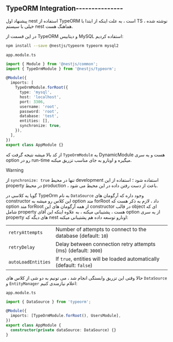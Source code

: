 ## TypeORM Integration---------------

پیشنهاد اول nest استفاده از TypeORM است ، به علت اینکه از ابتدا با TS نوشته شده ، خیلی با سیستم nest هماهنگ هست.

در این قسمت از TypeORM و دیتابیس MySQL استفاده کردیم:

```bash
npm install --save @nestjs/typeorm typeorm mysql2
```

`app.module.ts`
```typescript
import { Module } from '@nestjs/common';
import { TypeOrmModule } from '@nestjs/typeorm';

@Module({
  imports: [
    TypeOrmModule.forRoot({
      type: 'mysql',
      host: 'localhost',
      port: 3306,
      username: 'root',
      password: 'root',
      database: 'test',
      entities: [],
      synchronize: true,
    }),
  ],
})
export class AppModule {}
```

از کد بالا میشه نتیجه گرفت که `TypeOrmModule` یه DynamicModule هست و یه سری option رو در run-time میگیره و اونارو به جای مناسب تزریق میکنه.

>[!warning]
>از `synchronize: true` تنها در محیط development استفاده شود ؛ استفاده از این property در محیط production ، باعث از دست رفتن داده در این محیط می شود.

گویا یه کلاسی در TypeOrm به نام `DataSource` وجود داره که آرگومان های constructor این کلاس رو میشه به option متد forRoot داد ، لازم به ذکر هست که option متد forRoot از همه آرگومان های این constructor در قالب object ای که شامل property هست ، پشتیبانی میکنه ، به علاوه اینکه این آقای option از یه سری property های دیگه که nest اونارو توسعه داده هم پشتیبانی میکنه:

|   |   |
|---|---|
|`retryAttempts`|Number of attempts to connect to the database (default: `10`)|
|`retryDelay`|Delay between connection retry attempts (ms) (default: `3000`)|
|`autoLoadEntities`|If `true`, entities will be loaded automatically (default: `false`)|
حالا وقتی این تزریق وابستگی انجام شد ، می تونیم به دو شی از کلاس های `DataSource` و `EntityManager` اعلام نیازمندی کنیم:

`app.module.ts`
```typescript
import { DataSource } from 'typeorm';

@Module({
  imports: [TypeOrmModule.forRoot(), UsersModule],
})
export class AppModule {
  constructor(private dataSource: DataSource) {}
}
```
